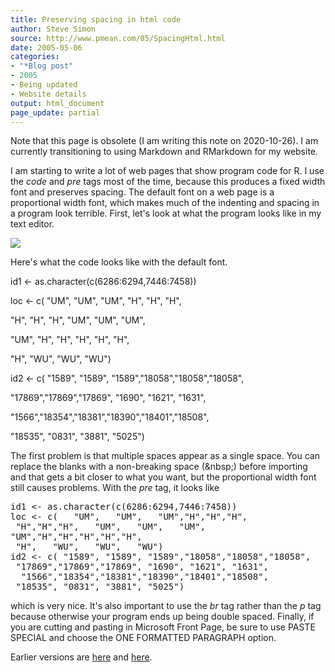 ```yaml
---
title: Preserving spacing in html code
author: Steve Simon
source: http://www.pmean.com/05/SpacingHtml.html
date: 2005-05-06
categories:
- "*Blog post"
- 2005
- Being updated
- Website details
output: html_document
page_update: partial
---
```


Note that this page is obsolete (I am writing this note on 2020-10-26). I am currently transitioning to using Markdown and RMarkdown for my website.

I am starting to write a lot of web pages that show program code for
R. I use the *code* and *pre* tags most of the time, because this
produces a fixed width font and preserves spacing. The default font on
a web page is a proportional width font, which makes much of the
indenting and spacing in a program look terrible. First, let's look
at what the program looks like in my text editor.

![](http://www.pmean.com/weblog/images/PreservingSpaces1.gif)

Here's what the code looks like with the default font.

  id1 <- as.character(c(6286:6294,7446:7458))
  
loc <- c( "UM", "UM", "UM", "H", "H", "H",

"H", "H", "H", "UM", "UM", "UM",

"UM", "H", "H", "H", "H", "H",

"H", "WU", "WU", "WU")

id2 <- c( "1589", "1589", "1589","18058","18058","18058",

"17869","17869","17869", "1690", "1621", "1631",

"1566","18354","18381","18390","18401","18508",

"18535", "0831", "3881", "5025")

The first problem is that multiple spaces appear as a single space. You can replace the blanks with a non-breaking space (\&nbsp;) before importing and that gets a bit closer to what you want, but the proportional width font still causes problems. With the *pre* tag, it looks like

<pre>
id1 <- as.character(c(6286:6294,7446:7458))
loc <- c(   "UM",   "UM",   "UM","H","H","H",
 "H","H","H",   "UM",   "UM",   "UM",
"UM","H","H","H","H","H",
 "H",   "WU",   "WU",   "WU")
id2 <- c( "1589", "1589", "1589","18058","18058","18058",
 "17869","17869","17869", "1690", "1621", "1631",
  "1566","18354","18381","18390","18401","18508",
 "18535", "0831", "3881", "5025")
</pre>

which is very nice. It's also important to use the *br* tag rather than the *p* tag because otherwise your program ends up being double spaced. Finally, if you are cutting and pasting in Microsoft Front Page, be sure to use PASTE SPECIAL and choose the ONE FORMATTED PARAGRAPH option.

Earlier versions are [here][sim1] and [here][sim2].

[sim1]: http://www.pmean.com/05/SpacingHtml.html
[sim2]: http://new.pmean.com/spacing-code/
